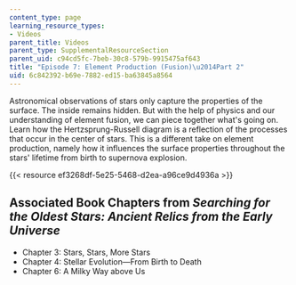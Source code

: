 ```yaml
---
content_type: page
learning_resource_types:
- Videos
parent_title: Videos
parent_type: SupplementalResourceSection
parent_uid: c94cd5fc-7beb-30c8-579b-9915475af643
title: "Episode 7: Element Production (Fusion)\u2014Part 2"
uid: 6c842392-b69e-7882-ed15-ba63845a8564
---
```


Astronomical observations of stars only capture the properties of the surface. The inside remains hidden. But with the help of physics and our understanding of element fusion, we can piece together what's going on. Learn how the Hertzsprung-Russell diagram is a reflection of the processes that occur in the center of stars. This is a different take on element production, namely how it influences the surface properties throughout the stars' lifetime from birth to supernova explosion.

{{< resource ef3268df-5e25-5468-d2ea-a96ce9d4936a >}}

Associated Book Chapters from _Searching for the Oldest Stars: Ancient Relics from the Early Universe_
------------------------------------------------------------------------------------------------------

*   Chapter 3: Stars, Stars, More Stars
*   Chapter 4: Stellar Evolution—From Birth to Death
*   Chapter 6: A Milky Way above Us